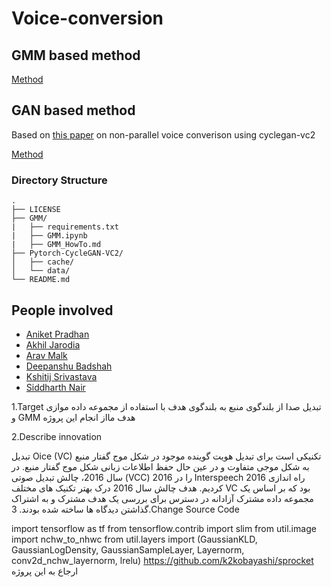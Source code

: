 # Voice-conversion

## GMM based method

[Method](GMM/)  

## GAN based method
Based on [this paper](https://arxiv.org/pdf/1904.04631.pdf) on non-parallel voice converison using cyclegan-vc2

[Method](Cyclegan/)


### Directory Structure
```
.
├── LICENSE
├── GMM/
|   ├── requirements.txt
|   ├── GMM.ipynb
|   ├── GMM_HowTo.md
├── Pytorch-CycleGAN-VC2/
│   ├── cache/
│   └── data/
└── README.md
```

## People involved
* [Aniket Pradhan](http://home.iiitd.edu.in/~aniket17133)
* [Akhil Jarodia](https://github.com/akj127)
* [Arav Malk](https://github.com/Arav-malik)
* [Deepanshu Badshah](#)
* [Kshitij Srivastava](#)
* [Siddharth Nair](https://github.com/siddharth17196)

1.Target
تبدیل صدا از بلندگوی منبع به بلندگوی هدف با استفاده از مجموعه داده موازی و GMM هدف مااز انجام این پروژه



2.Describe innovation

تبدیل Oice (VC) تکنیکی است برای تبدیل هویت گوینده موجود در شکل موج گفتار منبع به شکل موجی متفاوت و در عین حال حفظ اطلاعات زبانی شکل موج گفتار منبع. در سال 2016، چالش تبدیل صوتی (VCC) 2016 را در Interspeech 2016 راه اندازی کردیم. هدف چالش سال 2016 درک بهتر تکنیک های مختلف VC بود که بر اساس یک مجموعه داده مشترک آزادانه در دسترس برای بررسی یک هدف مشترک و به اشتراک گذاشتن دیدگاه ها ساخته شده بودند.
3.Change Source Code

import tensorflow as tf
from tensorflow.contrib import slim
from util.image import nchw_to_nhwc
from util.layers import (GaussianKLD, GaussianLogDensity, GaussianSampleLayer,
                         Layernorm, conv2d_nchw_layernorm, lrelu)
https://github.com/k2kobayashi/sprocket ارجاع به این پروژه
